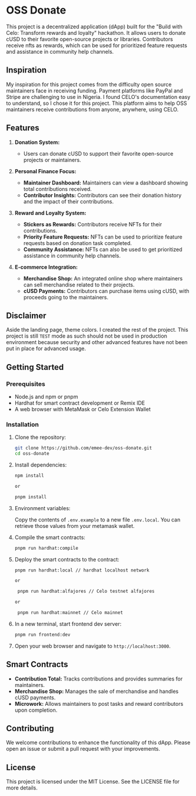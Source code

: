 # OSS Donate

This project is a decentralized application (dApp) built for the "Build with Celo: Transform rewards and loyalty" hackathon. It allows users to donate cUSD to their favorite open-source projects or libraries. Contributors receive nfts as rewards, which can be used for prioritized feature requests and assistance in community help channels.

## Inspiration

My inspiration for this project comes from the difficulty open source maintainers face in receiving funding. Payment platforms like PayPal and Stripe are challenging to use in Nigeria. I found CELO's documentation easy to understand, so I chose it for this project. This platform aims to help OSS maintainers receive contributions from anyone, anywhere, using CELO.

## Features

1. **Donation System:**

   - Users can donate cUSD to support their favorite open-source projects or maintainers.

2. **Personal Finance Focus:**

   - **Maintainer Dashboard:** Maintainers can view a dashboard showing total contributions received.
   - **Contributor Insights:** Contributors can see their donation history and the impact of their contributions.

3. **Reward and Loyalty System:**

   - **Stickers as Rewards:** Contributors receive NFTs for their contributions.
   - **Priority Feature Requests:** NFTs can be used to prioritize feature requests based on donation task completed.
   - **Community Assistance:** NFTs can also be used to get prioritized assistance in community help channels.

4. **E-commerce Integration:**

   - **Merchandise Shop:** An integrated online shop where maintainers can sell merchandise related to their projects.
   - **cUSD Payments:** Contributors can purchase items using cUSD, with proceeds going to the maintainers.

## Disclaimer

Aside the landing page, theme colors. I created the rest of the project. This project is still `TEST` mode as such should not be used in production environment because security and other advanced features have not been put in place for advanced usage.

## Getting Started

### Prerequisites

- Node.js and npm or pnpm
- Hardhat for smart contract development or Remix IDE
- A web browser with MetaMask or Celo Extension Wallet

### Installation

1. Clone the repository:

   ```bash
   git clone https://github.com/emee-dev/oss-donate.git
   cd oss-donate
   ```

2. Install dependencies:

   ```bash
   npm install

   or

   pnpm install
   ```

3. Environment variables:

   Copy the contents of `.env.example` to a new file `.env.local`. You can retrieve those values from your metamask wallet.

4. Compile the smart contracts:

   ```bash
   pnpm run hardhat:compile
   ```

5. Deploy the smart contracts to the contract:

   ```bash
   pnpm run hardhat:local // hardhat localhost network

   or

    pnpm run hardhat:alfajores // Celo testnet alfajores

   or

    pnpm run hardhat:mainnet // Celo mainnet
   ```

6. In a new terminal, start frontend dev server:

   ```bash
   pnpm run frontend:dev
   ```

7. Open your web browser and navigate to `http://localhost:3000`.

## Smart Contracts

- **Contribution Total:** Tracks contributions and provides summaries for maintainers.
- **Merchandise Shop:** Manages the sale of merchandise and handles cUSD payments.
- **Microwork:** Allows maintainers to post tasks and reward contributors upon completion.

## Contributing

We welcome contributions to enhance the functionality of this dApp. Please open an issue or submit a pull request with your improvements.

## License

This project is licensed under the MIT License. See the LICENSE file for more details.
